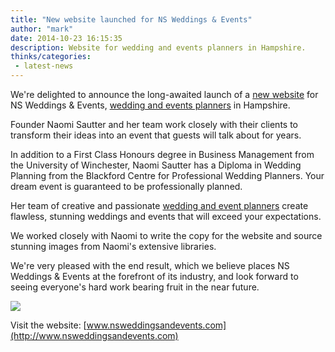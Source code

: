```yaml
---
title: "New website launched for NS Weddings & Events"
author: "mark"
date: 2014-10-23 16:15:35
description: Website for wedding and events planners in Hampshire.
thinks/categories: 
 - latest-news
---
```


We're delighted to announce the long-awaited launch of a [new website](/creates/web) for NS Weddings &amp; Events, [wedding and events planners](http://www.nsweddingsandevents.com) in Hampshire.

Founder Naomi Sautter and her team work closely with their clients to transform their ideas into an event that guests will talk about for years.

In addition to a First Class Honours degree in Business Management from the University of Winchester, Naomi Sautter has a Diploma in Wedding Planning from the Blackford Centre for Professional Wedding Planners. Your dream event is guaranteed to be professionally planned.

Her team of creative and passionate [wedding and event planners](http://www.nsweddingsandevents.com) create flawless, stunning weddings and events that will exceed your expectations.

We worked closely with Naomi to write the copy for the website and source stunning images from Naomi's extensive libraries.

We're very pleased with the end result, which we believe places NS Weddings &amp; Events at the forefront of its industry, and look forward to seeing everyone's hard work bearing fruit in the near future.

![](images/blog/naomi_sautter.jpg)

Visit the website: [www.nsweddingsandevents.com](http://www.nsweddingsandevents.com)



